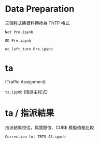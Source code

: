 Data Preparation
===

三個程式將資料轉換為 TNTP 格式

`Net Pre.ipynb`

`OD Pre.ipynb`

`no_left_turn Pre.ipynb`

ta 
===
(Traffic Assignment)

`ta.ipynb` (指派主程式)

ta / 指派結果
===

指派結果校估，與實際值、CUBE 模擬值相比較

`Correction fot TRTS-4S.ipynb`

